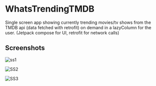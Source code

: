 
# WhatsTrendingTMDB

Single screen app showing currently trending movies/tv shows from the TMDB api (data fetched with retrofit) on demand in a lazyColumn for the user. (Jetpack compose for UI, retrofit for network calls)


## Screenshots

![ss1](https://github.com/shuklansh/WhatsTrendingTMDB/assets/89148178/7d3cef51-4943-447b-871a-961bfeeb2f2a)

![SS2](https://github.com/shuklansh/WhatsTrendingTMDB/assets/89148178/1d4593fa-cb0f-4044-bba2-2255258986bf)

![SS3](https://github.com/shuklansh/WhatsTrendingTMDB/assets/89148178/42ea5d0f-ed0c-48ec-86e2-767831bf39c6)

